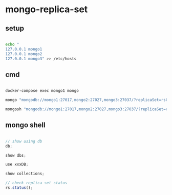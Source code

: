 # mongo-replica-set

## setup
```sh

echo "
127.0.0.1 mongo1
127.0.0.1 mongo2
127.0.0.1 mongo3" >> /etc/hosts

```

## cmd
```sh

docker-compose exec mongo1 mongo

mongo "mongodb://mongo1:27017,mongo2:27027,mongo3:27037/?replicaSet=rs0"

mongosh "mongodb://mongo1:27017,mongo2:27027,mongo3:27037/?replicaSet=rs0"

```

## mongo shell
```js

// show using db
db;

show dbs;

use xxxDB;

show collections;

// check replica set status
rs.status();

```
